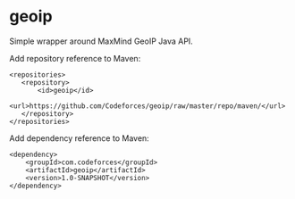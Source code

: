 geoip
==================

Simple wrapper around MaxMind GeoIP Java API.

Add repository reference to Maven:

~~~~~
<repositories>
   <repository>
       <id>geoip</id>
       <url>https://github.com/Codeforces/geoip/raw/master/repo/maven/</url>
   </repository>
</repositories>
~~~~~

Add dependency reference to Maven:

~~~~~
<dependency>
    <groupId>com.codeforces</groupId>
    <artifactId>geoip</artifactId>
    <version>1.0-SNAPSHOT</version>
</dependency>
~~~~~
